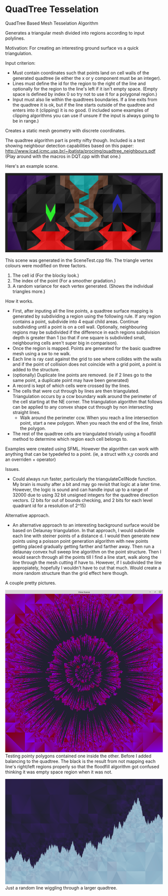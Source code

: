 # QuadTree Tesselation
QuadTree Based Mesh Tesselation Algorithm

Generates a triangular mesh divided into regions according to input polylines.

Motivation: For creating an interesting ground surface vs a quick triangulation.

Input criterion:
  * Must contain coordinates such that points land on cell walls of the generated quadtree (ie either the x or y component must be an integer).
  * Lines must define the id for the region to the right of the line and optionally for the region to the line's left if it isn't empty space. (Empty space is defined by index 0 so try not to use it for a polygonal region.)
  * Input must also lie within the quadtrees boundaries.  If a line exits from the quadtree it is ok, but if the line starts outside of the quadtree and enters into it (clipping) it is no good. (I included some examples of clipping algorithms you can use if unsure if the input is always going to be in range.)
  
 Creates a static mesh geometry with discrete coordinates.
 
 The quadtree algorithm part is pretty nifty though.  Included is a test showing neighbour detection capabilities based on this paper: http://www.lcad.icmc.usp.br/~jbatista/procimg/quadtree_neighbours.pdf  (Play around with the macros in DQT.cpp with that one.)
 
Here's an example scene.

<img src=Pics/SceneTest.png></img>

This scene was generated in the SceneTest.cpp file.  The triangle vertex colours were modified on three factors.
1. The cell id (For the blocky look.)
2. The index of the point (For a smoother gradation.)
3. A random variance for each vertex generated.  (Shows the individual triangles more.)
  
How it works.
  * First, after inputing all the line points, a quadtree surface mapping is generated by subdividing a region using the following rule.  If any region contains a point, subdivide into 4 equal child areas.  Continue subdividing until a point is on a cell wall.  Optionally, neighbouring regions may be subdivided if the difference in each regions subdivision depth is greater than 1 (so that if one square is subdivided small, neighbouring cells aren't super big in comparison).
  * Once the region is mapped.  Points are generated for the basic quadtree mesh using a sw to ne walk.
  * Each line is ray cast against the grid to see where collides with the walls and if the point of collision does not coincide with a grid point, a point is added to the structure.
  * (optionally) Duplicate line points are removed.  (ie if 2 lines go to the same point, a duplicate point may have been generated)
  * A record is kept of which cells were crossed by the lines.
  * The cells that were cut through by lines are then triangulated.  Triangulation occurs by a ccw boundary walk around the perimeter of the cell starting at the NE corner.  The triangulation algorithm that follows can be applied to any convex shape cut through by non intersecting straight lines.
    * Walk around the perimeter ccw.  When you reach a line intersection point, start a new polygon.  When you reach the end of the line, finish the polygon.
  * The rest of the quadtree cells are triangulated trivially using a floodfill method to determine which region each cell belongs to.
  
  Examples were created using SFML.  However the algorithm can work with anything that can be typedefed to a point.  (ie, a struct with x,y coords and an overriden + operator)
  
Issues.
  * Could always run faster, particularly the triangulateCellNode function.  My brain is mushy after a bit and may go revisit that logic at a later time.  However, the logic is sound and can handle input up to a range of 32000 due to using 32 bit unsigned integers for the quadtree direction vectors.  (2 bits for out of bounds checking, and 2 bits for each level quadrant id for a resolution of 2^15)

Alternative approach.
  * An alternative approach to an interesting background surface would be based on Delaunay triangulation.  In that approach, I would subdivide each line with steiner points of a distance d.  I would then generate new points using a poisson point generation algorithm with new points getting placed gradually getting farther and farther away.  Then run a delaunay convex hull sweep line algorithm on the point structure.  Then I would search through all the points till I find a line start, walk along the line through the mesh cutting if have to.  However, if I subdivided the line appropiately, hopefully I wouldn't have to cut that much.  Would create a more random structure than the grid effect here though.

A couple pretty pictures.

<img src=Pics/PrettyAccident.png></img>
Testing pointy polygons contained one inside the other.  Before I added balancing to the quadtree.  The black is the result from not mapping each line's right/left regions properly so that the floodfill algorithm got confused thinking it was empty space region when it was not.

<img src=Pics/MountainScene.png></img>
Just a random line wiggling through a larger quadtree.
 

